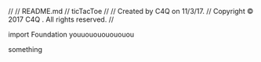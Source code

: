 //
//  README.md
//  ticTacToe
//
//  Created by C4Q on 11/3/17.
//  Copyright © 2017 C4Q . All rights reserved.
//

import Foundation
youuouououououou 


something

